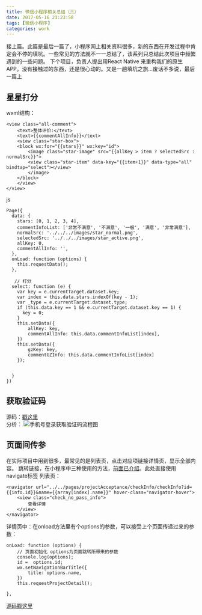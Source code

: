 ```yaml
---
title: 微信小程序相关总结（三）
date: 2017-05-16 23:23:58
tags: [微信小程序]
categories: work
---
```

接上篇。此篇是最后一篇了，小程序网上相关资料很多，新的东西在开发过程中肯定会不停的填坑。一些常见的方法就不一一总结了，该系列只总结此次项目中频繁遇到的一些问题。
下个项目，负责人提出用React Native 来重构我们的原生APP。没有接触过的东西，还是很心动的。又是一趟填坑之旅...废话不多说，最后一篇上

<!-- more -->

## 星星打分
wxml结构：
```
<view class="all-comment">
    <text>整体评价:</text>
    <text>{{commentAllInfo}}</text>
    <view class="star-box">
    <block wx:for="{{stars}}" wx:key="id">
        <image class="star-image" src="{{allKey > item ? selectedSrc : normalSrc}}">
        <view class="star-item" data-key="{{item+1}}" data-type="all" bindtap="select"></view>
        </image>
    </block>
    </view>
</view>
```
js
``` 
Page({
  data: {
    stars: [0, 1, 2, 3, 4],
    commentInfoList: ['非常不满意', '不满意', '一般', '满意', '非常满意'],
    normalSrc: '../../../images/star_normal.png',
    selectedSrc: '../../../images/star_active.png',
    allKey: 0, 
    commentAllInfo: '',    
  },
  onLoad: function (options) {
    this.requestData();
  },

   // 打分
  select: function (e) {
    var key = e.currentTarget.dataset.key;
    var index = this.data.stars.indexOf(key - 1);
    var _type = e.currentTarget.dataset.type;
    if (this.data.key == 1 && e.currentTarget.dataset.key == 1) {
      key = 0;
    } 
    this.setData({
        allKey: key,
        commentAllInfo: this.data.commentInfoList[index],
    }) 
    this.setData({
        gzKey: key,
        commentGZInfo: this.data.commentInfoList[index]
    });
  

  }
})
```
## 获取验证码
源码：[戳这里](https://github.com/LeahShi/Wechat_Project/tree/master/pages/checkPhone)   
分析：
![手机号登录获取验证码流程图](/images/login_yz_phone.jpg)

## 页面间传参
在实际项目中用到很多，最常见的是列表页，点击对应项链接详情页，显示全部内容。
跳转链接，在小程序中三种使用的方法，[前面已介绍](https://leahshi.github.io/2017/05/05/%E5%BE%AE%E4%BF%A1%E5%B0%8F%E7%A8%8B%E5%BA%8F%E7%9B%B8%E5%85%B3%E6%80%BB%E7%BB%93%EF%BC%88%E4%B8%80%EF%BC%89/)。此处直接使用navigate标签
列表页：
```
<navigator url="../../pages/projectAcceptance/checkInfo/checkInfo?id={{info.id}}&name={{array[index].name}}" hover-class="navigator-hover">
    <view class="check_no_pass_info">
        查看详情
    </view>
</navigator>
```

详情页中：在onload方法里有个options的参数，可以接受上个页面传递过来的参数：
```
onLoad: function (options) {
    // 页面初始化 options为页面跳转所带来的参数
    console.log(options);
    id =  options.id;
    wx.setNavigationBarTitle({
        title: options.name,
    })
    this.requestProjectDetail();

},
```
[源码戳这里](https://github.com/LeahShi/Wechat_Project/tree/master/pages/projectAcceptance)